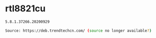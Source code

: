 # rtl8821cu
```sh
5.8.1.37266.20200929
```
```sh
Source: https://deb.trendtechcn.com/ (source no longer available?)
```

